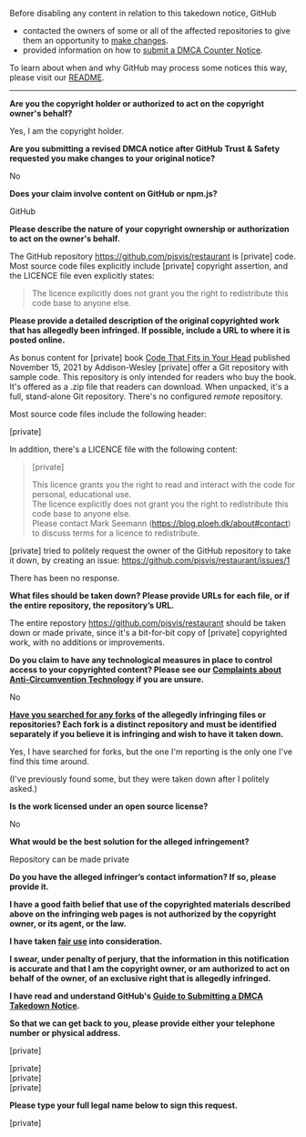 Before disabling any content in relation to this takedown notice, GitHub
- contacted the owners of some or all of the affected repositories to give them an opportunity to [make changes](https://docs.github.com/en/github/site-policy/dmca-takedown-policy#a-how-does-this-actually-work).
- provided information on how to [submit a DMCA Counter Notice](https://docs.github.com/en/articles/guide-to-submitting-a-dmca-counter-notice).

To learn about when and why GitHub may process some notices this way, please visit our [README](https://github.com/github/dmca/blob/master/README.md#anatomy-of-a-takedown-notice).

---

**Are you the copyright holder or authorized to act on the copyright owner's behalf?**

Yes, I am the copyright holder.

**Are you submitting a revised DMCA notice after GitHub Trust & Safety requested you make changes to your original notice?**

No

**Does your claim involve content on GitHub or npm.js?**

GitHub

**Please describe the nature of your copyright ownership or authorization to act on the owner's behalf.**

The GitHub repository https://github.com/pjsvis/restaurant is [private] code. Most source code files explicitly include [private] copyright assertion, and the LICENCE file even explicitly states:

> The licence explicitly does not grant you the right to redistribute this code base to anyone else.

**Please provide a detailed description of the original copyrighted work that has allegedly been infringed. If possible, include a URL to where it is posted online.**

As bonus content for [private] book [Code That Fits in Your Head](https://informit.com/seemann) published November 15, 2021 by Addison-Wesley [private] offer a Git repository with sample code. This repository is only intended for readers who buy the book. It's offered as a .zip file that readers can download. When unpacked, it's a full, stand-alone Git repository. There's no configured *remote* repository.

Most source code files include the following header:

[private]

In addition, there's a LICENCE file with the following content:

> [private]
> 
> This licence grants you the right to read and interact with the code for personal, educational use.  
> The licence explicitly does not grant you the right to redistribute this code base to anyone else.  
> Please contact Mark Seemann (https://blog.ploeh.dk/about#contact) to discuss terms for a licence to redistribute.  

[private] tried to politely request the owner of the GitHub repository to take it down, by creating an issue:   https://github.com/pjsvis/restaurant/issues/1

There has been no response.

**What files should be taken down? Please provide URLs for each file, or if the entire repository, the repository’s URL.**

The entire repostory https://github.com/pjsvis/restaurant should be taken down or made private, since it's a bit-for-bit copy of [private] copyrighted work, with no additions or improvements.

**Do you claim to have any technological measures in place to control access to your copyrighted content? Please see our <a href="https://docs.github.com/articles/guide-to-submitting-a-dmca-takedown-notice#complaints-about-anti-circumvention-technology">Complaints about Anti-Circumvention Technology</a> if you are unsure.**

No

**<a href="https://docs.github.com/articles/dmca-takedown-policy#b-what-about-forks-or-whats-a-fork">Have you searched for any forks</a> of the allegedly infringing files or repositories? Each fork is a distinct repository and must be identified separately if you believe it is infringing and wish to have it taken down.**

Yes, I have searched for forks, but the one I'm reporting is the only one I've find this time around.

(I've previously found some, but they were taken down after I politely asked.)

**Is the work licensed under an open source license?**

No

**What would be the best solution for the alleged infringement?**

Repository can be made private

**Do you have the alleged infringer’s contact information? If so, please provide it.**

**I have a good faith belief that use of the copyrighted materials described above on the infringing web pages is not authorized by the copyright owner, or its agent, or the law.**

**I have taken <a href="https://www.lumendatabase.org/topics/22">fair use</a> into consideration.**

**I swear, under penalty of perjury, that the information in this notification is accurate and that I am the copyright owner, or am authorized to act on behalf of the owner, of an exclusive right that is allegedly infringed.**

**I have read and understand GitHub's <a href="https://docs.github.com/articles/guide-to-submitting-a-dmca-takedown-notice/">Guide to Submitting a DMCA Takedown Notice</a>.**

**So that we can get back to you, please provide either your telephone number or physical address.**

[private]

[private]  
[private]  
[private]  

**Please type your full legal name below to sign this request.**

[private]  
